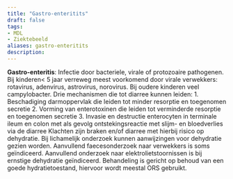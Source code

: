 ```yaml
---
title: "Gastro-enteritits"
draft: false
tags: 
- MDL
- Ziektebeeld
aliases: gastro-enteritits
description:
---
```




**Gastro-enteritis**: Infectie door bacteriele, virale of protozoaire pathogenen. Bij kinderen< 5 jaar verreweg meest voorkomend door virale verwekkers: rotavirus, adenvirus, astrovirus, norovirus. Bij oudere kinderen veel campylobacter. Drie mechanismen die tot diarree kunnen leiden: 1. Beschadiging darmoppervlak die leiden tot minder resorptie en toegenomen secretie 2. Vorming van enterotoxinen die leiden tot verminderde resorptie en toegenomen secretie 3. Invasie en destructie enterocyten in terminale ileum en colon met als gevolg ontstekingsreactie met slijm- en bloedverlies via de diarree Klachten zijn braken en/of diarree met hierbij risico op dehydratie. Bij lichamelijk onderzoek kunnen aanwijzingen voor dehydratie gezien worden. Aanvullend faecesonderzoek naar verwekkers is soms geïndiceerd. Aanvullend onderzoek naar elektrolietstoornissen is bij ernstige dehydratie geïndiceerd. Behandeling is gericht op behoud van een goede hydratietoestand, hiervoor wordt meestal ORS gebruikt.